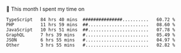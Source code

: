 📅 This month I spent my time on

<!--START_SECTION:waka-->

```text
TypeScript   84 hrs 40 mins  ###############..........   60.72 %
PHP          11 hrs 59 mins  ##.......................   08.60 %
JavaScript   10 hrs 51 mins  ##.......................   07.78 %
GraphQL      7 hrs 39 mins   #........................   05.49 %
JSON         6 hrs 55 mins   #........................   04.97 %
Other        3 hrs 55 mins   #........................   02.82 %
```

<!--END_SECTION:waka-->
